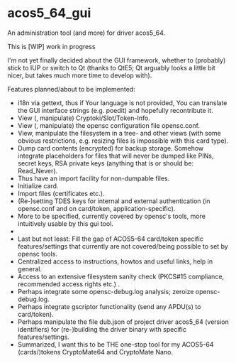 # acos5_64_gui
An administration tool (and more) for driver acos5_64.

This is [WIP] work in progress

I'm not yet finally decided about the GUI framework, whether to (probably) stick to IUP or switch to Qt (thanks to QtE5; Qt arguably looks a little bit nicer, but takes much more time to develop with).<br>

Features planned/about to be implemented:

- i18n via gettext, thus if Your language is not provided, You can translate the GUI interface strings (e.g. poedit) and hopefully recontribute it.<br>
- View (, manipulate) Cryptoki/Slot/Token-Info.<br>
- View (, manipulate) the opensc configuration file opensc.conf.<br>
- View, manipulate the filesystem in a tree- and other views (with some obvious restrictions, e.g. resizing files is impossible with this card type).<br>
- Dump card contents (encrypted) for backup storage. Somehow integrate placeholders for files that will never be dumped like PINs, secret keys, RSA private keys (anything that is or should be: Read_Never).<br>
- Thus have an import facility for non-dumpable files.<br>
- Initialize card.<br>
- Import files (certificates etc.).<br>
- (Re-)setting TDES keys for internal and external authentication (in opensc.conf and on card/token, application-specific).<br>
- More to be specified, currently covered by opensc's tools, more intuitively usable by this gui tool.<br>
- <br>
- Last but not least: Fill the gap of ACOS5-64 card/token specific features/settings that currently are not covered/being possible to set by opensc tools.<br>
- Centralized access to instructions, howtos and useful links, help in general.<br>
- Access to an extensive filesystem sanity check (PKCS#15 compliance, recommended access rights etc.) .<br>
- Perhaps integrate some opensc-debug.log analysis; zeroize opensc-debug.log.<br>
- Perhaps integrate gscriptor functionality (send any APDU(s) to card/token).<br>
- Perhaps manipulate the file dub.json of project driver acos5_64 (version identifiers) for (re-)building the driver binary with specific features/settings.<br>
- Summarized, I want this to be THE one-stop tool for my ACOS5-64 (cards/)tokens CryptoMate64 and CryptoMate Nano.<br>
